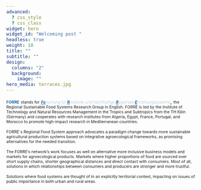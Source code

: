 ```yaml
---
advanced:
  ? css_style
  ? css_class
widget: hero
widget_id: "Welcoming post "
headless: true
weight: 10
title: ""
subtitle: ""
design:
  columns: "2"
  background:
    image: ""
hero_media: terraces.jpg
---
```

<span style='color:#1768a6; font-size:75%; font-weight:600'>**FORRE**</span> <span style='font-size:75%;'>stands for</span> <span style='color:#1768a6; font-size:75%; font-weight:100'>_<u>**Fo**</u>rschung für <u>**R**</u>esiliente und Nachhaltige <u>**R**</u>egionale <u>**E**</u>rnährungssysteme_</span>, <span style='font-size:75%;'>the Regional Sustainable Food Systems Research Group in English. FORRE is led by the Institute of Technology and Natural Resources Management in the Tropics and Subtropics from the TH Köln (Germany) and cooperates with research institutes from Algeria, Egypt, France, Portugal, and Morocco to promote high-impact research in Mediterranean countries.</span>

<span style='font-size:75%;'>FORRE´s Regional Food System approach advocates a paradigm change towards more sustainable agricultural production systems based on integrative agroecological frameworks, as promising alternatives for the needed transition. </span>

<span style='font-size:75%;'>The FORRE’s network’s work focuses as well on alternative more inclusive business models and markets for agroecological products. Markets where higher proportions of food are sourced over short supply chains, shorter geographical distances and direct contact with consumers. Most of all, solutions in which relationships between consumers and producers are stronger and more trustful.</span>

<span style='font-size:75%;'>Solutions where food systems are thought of in an explicitly territorial context, impacting on issues of public importance in both urban and rural areas.</span>
